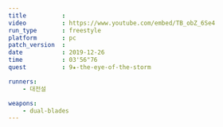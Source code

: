 ```yaml
---
title          :
video          : https://www.youtube.com/embed/TB_obZ_6Se4
run_type       : freestyle
platform       : pc
patch_version  : 
date           : 2019-12-26
time           : 03'56"76
quest          : 9★-the-eye-of-the-storm

runners:
    - 대전설

weapons:
    - dual-blades
---
```


